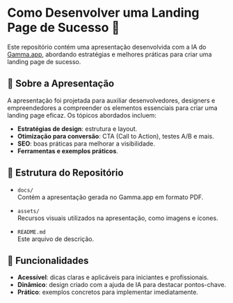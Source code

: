 # Como Desenvolver uma Landing Page de Sucesso 🚀

Este repositório contém uma apresentação desenvolvida com a IA do [Gamma.app](https://gamma.app/), abordando estratégias e melhores práticas para criar uma landing page de sucesso.

## 📄 Sobre a Apresentação

A apresentação foi projetada para auxiliar desenvolvedores, designers e empreendedores a compreender os elementos essenciais para criar uma landing page eficaz. Os tópicos abordados incluem:

- **Estratégias de design**: estrutura e layout.
- **Otimização para conversão**: CTA (Call to Action), testes A/B e mais.
- **SEO**: boas práticas para melhorar a visibilidade.
- **Ferramentas e exemplos práticos**.

## 📁 Estrutura do Repositório

- `docs/`  
  Contém a apresentação gerada no Gamma.app em formato PDF.
  
- `assets/`  
  Recursos visuais utilizados na apresentação, como imagens e ícones.

- `README.md`  
  Este arquivo de descrição.

## 🌟 Funcionalidades

- **Acessível**: dicas claras e aplicáveis para iniciantes e profissionais.
- **Dinâmico**: design criado com a ajuda de IA para destacar pontos-chave.
- **Prático**: exemplos concretos para implementar imediatamente.
